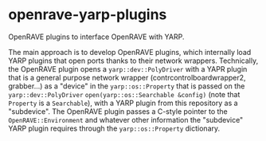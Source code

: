 # openrave-yarp-plugins
OpenRAVE plugins to interface OpenRAVE with YARP.

The main approach is to develop OpenRAVE plugins, which internally load YARP plugins that open ports thanks to their network wrappers. Technically, the OpenRAVE plugin opens a `yarp::dev::PolyDriver` with a YAPR plugin that is a general purpose network wrapper  (contrcontrolboardwrapper2, grabber...) as a "device" in the `yarp::os::Property` that is passed on the `yarp::dev::PolyDriver` `open(yarp::os::Searchable &config)` (note that `Property` is a `Searchable`), with a YARP plugin from this repository as a "subdevice". The OpenRAVE plugin passes a C-style pointer to the `OpenRAVE::Environment` and whatever other information the "subdevice" YARP plugin requires through the `yarp::os::Property` dictionary.
